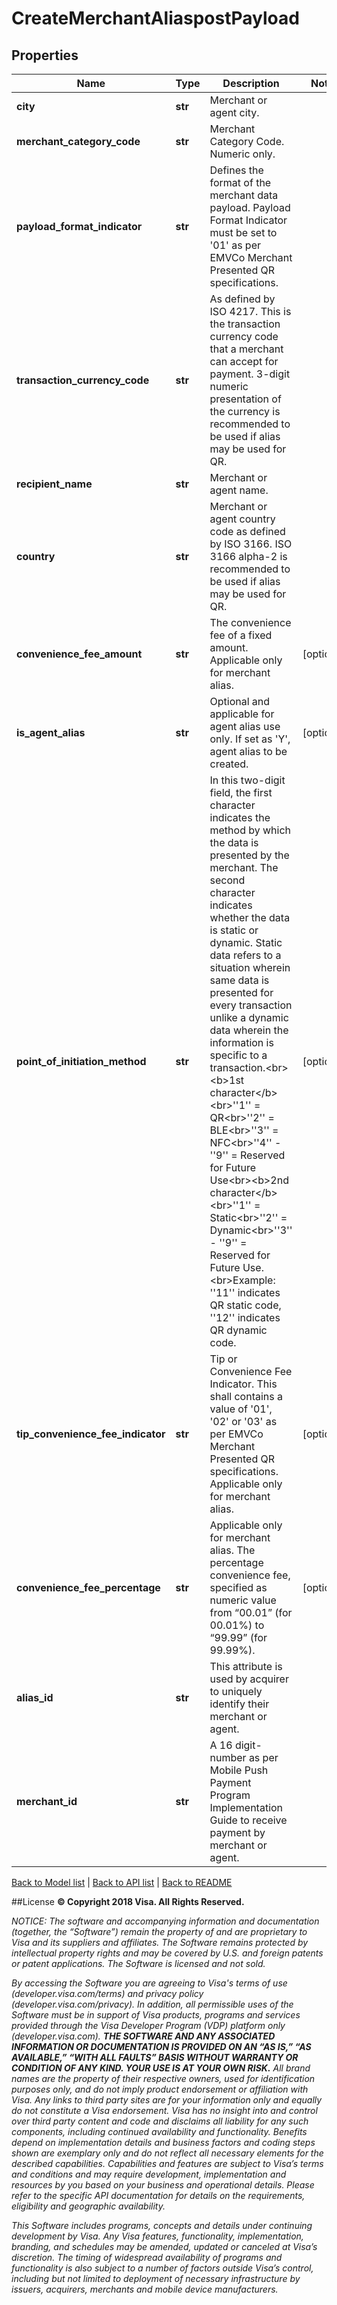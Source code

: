 # CreateMerchantAliaspostPayload

## Properties
Name | Type | Description | Notes
------------ | ------------- | ------------- | -------------
**city** | **str** | Merchant or agent city. | 
**merchant_category_code** | **str** | Merchant Category Code. Numeric only. | 
**payload_format_indicator** | **str** | Defines the format of the merchant data payload. Payload Format Indicator must be set to &#39;01&#39; as per EMVCo Merchant Presented QR specifications. | 
**transaction_currency_code** | **str** | As defined by ISO 4217.  This is the transaction currency code that a merchant can accept for payment. 3-digit numeric presentation of the currency is recommended to be used if alias may be used for QR. | 
**recipient_name** | **str** | Merchant or agent name. | 
**country** | **str** | Merchant or agent country code as defined by ISO 3166. ISO 3166 alpha-2 is recommended to be used if alias may be used for QR. | 
**convenience_fee_amount** | **str** | The convenience fee of a fixed amount. Applicable only for merchant alias. | [optional] 
**is_agent_alias** | **str** | Optional and applicable for agent alias use only. If set as &#39;Y&#39;, agent alias to be created. | [optional] 
**point_of_initiation_method** | **str** | In this two-digit field, the first character indicates the method by which the data is presented by the merchant. The second character indicates whether the data is static or dynamic. Static data refers to a situation wherein same data is presented for every transaction unlike a dynamic data wherein the information is specific to a transaction.&lt;br&gt;&lt;b&gt;1st character&lt;/b&gt;&lt;br&gt;&#39;&#39;1&#39;&#39; &#x3D; QR&lt;br&gt;&#39;&#39;2&#39;&#39; &#x3D; BLE&lt;br&gt;&#39;&#39;3&#39;&#39; &#x3D; NFC&lt;br&gt;&#39;&#39;4&#39;&#39; - &#39;&#39;9&#39;&#39; &#x3D; Reserved for Future Use&lt;br&gt;&lt;b&gt;2nd character&lt;/b&gt;&lt;br&gt;&#39;&#39;1&#39;&#39; &#x3D; Static&lt;br&gt;&#39;&#39;2&#39;&#39; &#x3D; Dynamic&lt;br&gt;&#39;&#39;3&#39;&#39; - &#39;&#39;9&#39;&#39; &#x3D; Reserved for Future Use.&lt;br&gt;Example: &#39;&#39;11&#39;&#39; indicates QR static code, &#39;&#39;12&#39;&#39; indicates QR dynamic code. | [optional] 
**tip_convenience_fee_indicator** | **str** | Tip or Convenience Fee Indicator. This shall contains a value of &#39;01&#39;, &#39;02&#39; or &#39;03&#39; as per EMVCo Merchant Presented QR specifications. Applicable only for merchant alias. | [optional] 
**convenience_fee_percentage** | **str** | Applicable only for merchant alias. The percentage convenience fee, specified as numeric value from “00.01” (for 00.01%) to “99.99” (for 99.99%). | [optional] 
**alias_id** | **str** | This attribute is used by acquirer to uniquely identify their merchant or agent. | 
**merchant_id** | **str** | A 16 digit-number as per Mobile Push Payment Program Implementation Guide to receive payment by merchant or agent. | 

[Back to Model list](../README.md#documentation-for-models)   |   [Back to API list](../README.md#documentation-for-api-endpoints)   |   [Back to README](../README.md)



##License
**© Copyright 2018 Visa. All Rights Reserved.**

*NOTICE: The software and accompanying information and documentation (together, the “Software”) remain the property of
and are proprietary to Visa and its suppliers and affiliates. The Software remains protected by intellectual property
rights and may be covered by U.S. and foreign patents or patent applications. The Software is licensed and not sold.*

*By accessing the Software you are agreeing to Visa's terms of use (developer.visa.com/terms) and privacy policy (developer.visa.com/privacy).
In addition, all permissible uses of the Software must be in support of Visa products, programs and services provided
through the Visa Developer Program (VDP) platform only (developer.visa.com). **THE SOFTWARE AND ANY ASSOCIATED
INFORMATION OR DOCUMENTATION IS PROVIDED ON AN “AS IS,” “AS AVAILABLE,” “WITH ALL FAULTS” BASIS WITHOUT WARRANTY OR
CONDITION OF ANY KIND. YOUR USE IS AT YOUR OWN RISK.** All brand names are the property of their respective owners, used for identification purposes only, and do not imply
product endorsement or affiliation with Visa. Any links to third party sites are for your information only and equally
do not constitute a Visa endorsement. Visa has no insight into and control over third party content and code and disclaims
all liability for any such components, including continued availability and functionality. Benefits depend on implementation
details and business factors and coding steps shown are exemplary only and do not reflect all necessary elements for the
described capabilities. Capabilities and features are subject to Visa’s terms and conditions and may require development,
implementation and resources by you based on your business and operational details. Please refer to the specific
API documentation for details on the requirements, eligibility and geographic availability.*

*This Software includes programs, concepts and details under continuing development by Visa. Any Visa features,
functionality, implementation, branding, and schedules may be amended, updated or canceled at Visa’s discretion.
The timing of widespread availability of programs and functionality is also subject to a number of factors outside Visa’s control,
including but not limited to deployment of necessary infrastructure by issuers, acquirers, merchants and mobile device manufacturers.*